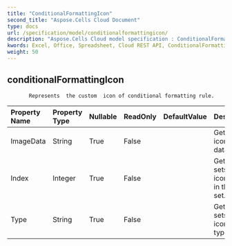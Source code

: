 ```yaml
---
title: "ConditionalFormattingIcon"
second_title: "Aspose.Cells Cloud Document"
type: docs
url: /specification/model/conditionalformattingicon/
description: "Aspose.Cells Cloud model specification : ConditionalFormattingIcon. Effortlessly handle Excel and other spreadsheet documents with features like opening, generating, editing, splitting, merging, comparing, and converting."
kwords: Excel, Office, Spreadsheet, Cloud REST API, ConditionalFormattingIcon
weight: 50
---
```


## **conditionalFormattingIcon**

           Represents  the custom  icon of conditional formatting rule.            

| Property Name | Property Type | Nullable |  ReadOnly | DefaultValue | Description | 
| :- | :- | :- |:- |  :- | :- |
| ImageData | String | True |  False |  | Gets the icon set data.  |  
| Index | Integer | True |  False |  | Gets and sets the icon's index in the icon set.  |  
| Type | String | True |  False |  | Gets and sets the icon set type.  |  

